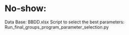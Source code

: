 # No-show:

Data Base: BBDD.xlsx
Script to select the best parameters: Run_final_groups_program_parameter_selection.py
